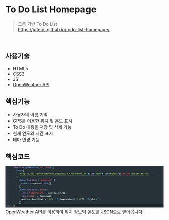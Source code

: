 # To Do List Homepage
>크롬 기반 To Do List  
>https://juferis.github.io/todo-list-homepage/

</br>

## 사용기술
- HTML5
- CSS3 
- JS 
- [OpenWeather API](https://openweathermap.org/)

## 핵심기능
- 사용자의 이름 기억
- GPS를 이용한 위치 및 온도 표시
- To Do 내용을 저장 및 삭제 가능
- 현재 연도와 시간 표시
- 테마 변경 기능

## 핵심코드
![img](./api_use.jpg)
OpenWeather API를 이용하여 위치 정보와 온도를 JSON으로 받아옵니다.
